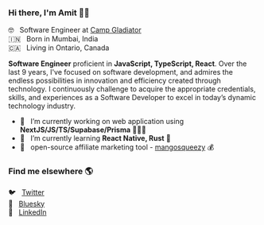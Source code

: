 ### Hi there, I'm Amit 👋🏽

🤓  &nbsp; Software Engineer at [Camp Gladiator](https://campgladiator.com/) <br>
🇮🇳  &nbsp; Born in Mumbai, India <br>
🇨🇦  &nbsp; Living in Ontario, Canada

**Software Engineer** proficient in **JavaScript, TypeScript, React**. Over the last 9 years, I've focused on software development, and admires the endless possibilities in innovation and efficiency created through technology. I continuously challenge to acquire the appropriate credentials, skills, and experiences as a Software Developer to excel in today’s dynamic technology industry.  

- 🔭  &nbsp; I’m currently working on web application using **NextJS/JS/TS/Supabase/Prisma** 👨🏽‍💻
- 🌱  &nbsp; I’m currently learning **React Native, Rust** 🦀
- 🥭  &nbsp; open-source affiliate marketing tool - [mangosqueezy](https://github.com/tapasomlabs/mangosqueezy) 💰

### Find me elsewhere 🌎

🐦  &nbsp; [Twitter](https://twitter.com/amit_mirgal/) <br>
🦋  &nbsp; [Bluesky](https://bsky.app/profile/amirgal.bsky.social) <br>
💼  &nbsp; [LinkedIn](https://www.linkedin.com/in/amit-mirgal/)

